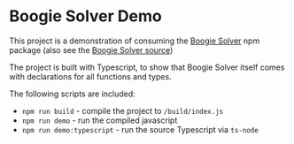 # Boogie Solver Demo

This project is a demonstration of consuming the
[Boogie Solver](https://npmjs.com/package/boogie-solver) npm package (also see
the [Boogie Solver source](https://github.com/pete-otaqui/boogie-solver))

The project is built with Typescript, to show that Boogie Solver itself comes
with declarations for all functions and types.

The following scripts are included:

- `npm run build` - compile the project to `/build/index.js`
- `npm run demo` - run the compiled javascript
- `npm run demo:typescript` - run the source Typescript via `ts-node`
